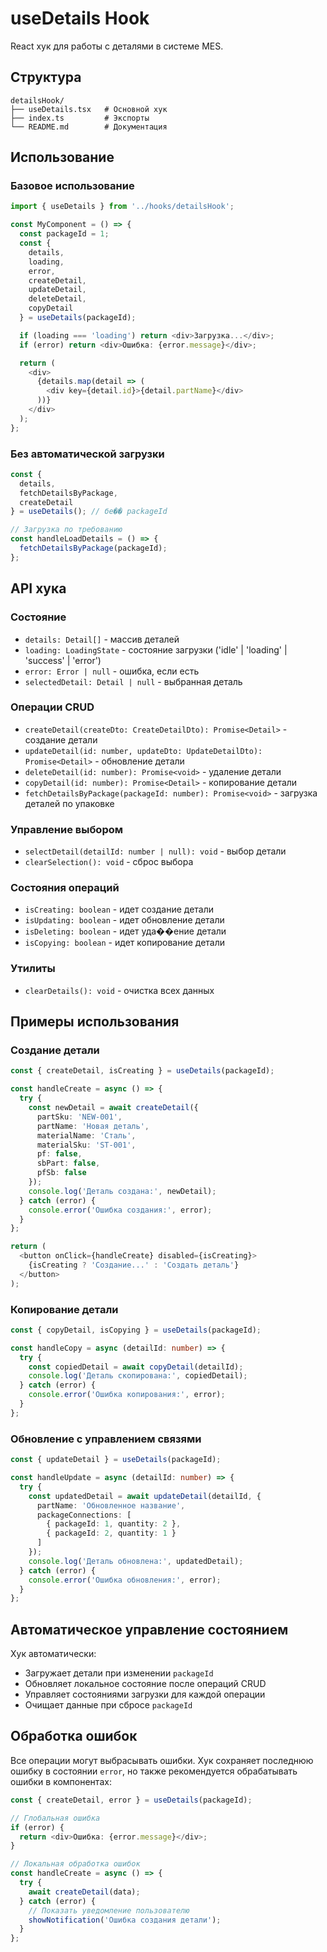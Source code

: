 # useDetails Hook

React хук для работы с деталями в системе MES.

## Структура

```
detailsHook/
├── useDetails.tsx   # Основной хук
├── index.ts         # Экспорты
└── README.md        # Документация
```

## Использование

### Базовое использование

```typescript
import { useDetails } from '../hooks/detailsHook';

const MyComponent = () => {
  const packageId = 1;
  const {
    details,
    loading,
    error,
    createDetail,
    updateDetail,
    deleteDetail,
    copyDetail
  } = useDetails(packageId);

  if (loading === 'loading') return <div>Загрузка...</div>;
  if (error) return <div>Ошибка: {error.message}</div>;

  return (
    <div>
      {details.map(detail => (
        <div key={detail.id}>{detail.partName}</div>
      ))}
    </div>
  );
};
```

### Без автоматической загрузки

```typescript
const {
  details,
  fetchDetailsByPackage,
  createDetail
} = useDetails(); // бе�� packageId

// Загрузка по требованию
const handleLoadDetails = () => {
  fetchDetailsByPackage(packageId);
};
```

## API хука

### Состояние

- `details: Detail[]` - массив деталей
- `loading: LoadingState` - состояние загрузки ('idle' | 'loading' | 'success' | 'error')
- `error: Error | null` - ошибка, если есть
- `selectedDetail: Detail | null` - выбранная деталь

### Операции CRUD

- `createDetail(createDto: CreateDetailDto): Promise<Detail>` - создание детали
- `updateDetail(id: number, updateDto: UpdateDetailDto): Promise<Detail>` - обновление детали
- `deleteDetail(id: number): Promise<void>` - удаление детали
- `copyDetail(id: number): Promise<Detail>` - копирование детали
- `fetchDetailsByPackage(packageId: number): Promise<void>` - загрузка деталей по упаковке

### Управление выбором

- `selectDetail(detailId: number | null): void` - выбор детали
- `clearSelection(): void` - сброс выбора

### Состояния операций

- `isCreating: boolean` - идет создание детали
- `isUpdating: boolean` - идет обновление детали
- `isDeleting: boolean` - идет уда��ение детали
- `isCopying: boolean` - идет копирование детали

### Утилиты

- `clearDetails(): void` - очистка всех данных

## Примеры использования

### Создание детали

```typescript
const { createDetail, isCreating } = useDetails(packageId);

const handleCreate = async () => {
  try {
    const newDetail = await createDetail({
      partSku: 'NEW-001',
      partName: 'Новая деталь',
      materialName: 'Сталь',
      materialSku: 'ST-001',
      pf: false,
      sbPart: false,
      pfSb: false
    });
    console.log('Деталь создана:', newDetail);
  } catch (error) {
    console.error('Ошибка создания:', error);
  }
};

return (
  <button onClick={handleCreate} disabled={isCreating}>
    {isCreating ? 'Создание...' : 'Создать деталь'}
  </button>
);
```

### Копирование детали

```typescript
const { copyDetail, isCopying } = useDetails(packageId);

const handleCopy = async (detailId: number) => {
  try {
    const copiedDetail = await copyDetail(detailId);
    console.log('Деталь скопирована:', copiedDetail);
  } catch (error) {
    console.error('Ошибка копирования:', error);
  }
};
```

### Обновление с управлением связями

```typescript
const { updateDetail } = useDetails(packageId);

const handleUpdate = async (detailId: number) => {
  try {
    const updatedDetail = await updateDetail(detailId, {
      partName: 'Обновленное название',
      packageConnections: [
        { packageId: 1, quantity: 2 },
        { packageId: 2, quantity: 1 }
      ]
    });
    console.log('Деталь обновлена:', updatedDetail);
  } catch (error) {
    console.error('Ошибка обновления:', error);
  }
};
```

## Автоматическое управление состоянием

Хук автоматически:
- Загружает детали при изменении `packageId`
- Обновляет локальное состояние после операций CRUD
- Управляет состояниями загрузки для каждой операции
- Очищает данные при сбросе `packageId`

## Обработка ошибок

Все операции могут выбрасывать ошибки. Хук сохраняет последнюю ошибку в состоянии `error`, но также рекомендуется обрабатывать ошибки в компонентах:

```typescript
const { createDetail, error } = useDetails(packageId);

// Глобальная ошибка
if (error) {
  return <div>Ошибка: {error.message}</div>;
}

// Локальная обработка ошибок
const handleCreate = async () => {
  try {
    await createDetail(data);
  } catch (error) {
    // Показать уведомление пользователю
    showNotification('Ошибка создания детали');
  }
};
```